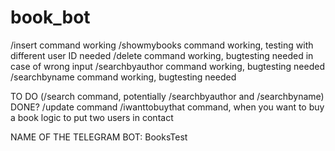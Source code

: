 # book_bot
/insert command working
/showmybooks command working, testing with different user ID needed
/delete command working, bugtesting needed in case of wrong input
/searchbyauthor command working, bugtesting needed
/searchbyname command working, bugtesting needed


TO DO
(/search command, potentially /searchbyauthor and /searchbyname) DONE?
/update command
/iwanttobuythat command, when you want to buy a book
logic to put two users in contact


NAME OF THE TELEGRAM BOT: BooksTest

